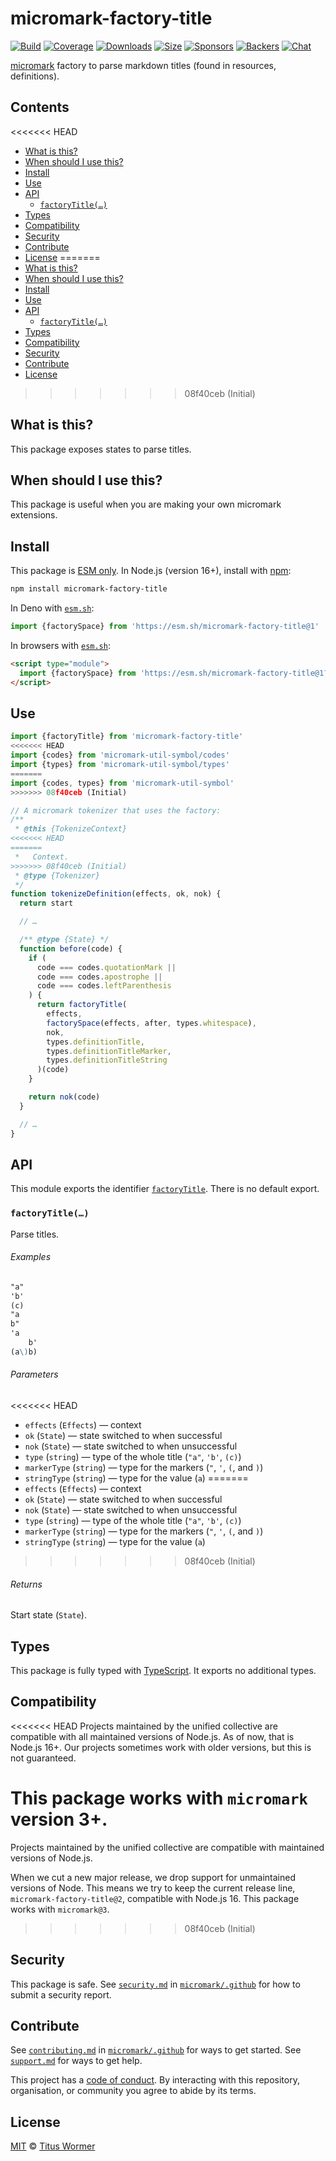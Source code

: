 # micromark-factory-title

[![Build][build-badge]][build]
[![Coverage][coverage-badge]][coverage]
[![Downloads][downloads-badge]][downloads]
[![Size][bundle-size-badge]][bundle-size]
[![Sponsors][sponsors-badge]][opencollective]
[![Backers][backers-badge]][opencollective]
[![Chat][chat-badge]][chat]

[micromark][] factory to parse markdown titles (found in resources,
definitions).

## Contents

<<<<<<< HEAD
*   [What is this?](#what-is-this)
*   [When should I use this?](#when-should-i-use-this)
*   [Install](#install)
*   [Use](#use)
*   [API](#api)
    *   [`factoryTitle(…)`](#factorytitle)
*   [Types](#types)
*   [Compatibility](#compatibility)
*   [Security](#security)
*   [Contribute](#contribute)
*   [License](#license)
=======
* [What is this?](#what-is-this)
* [When should I use this?](#when-should-i-use-this)
* [Install](#install)
* [Use](#use)
* [API](#api)
  * [`factoryTitle(…)`](#factorytitle)
* [Types](#types)
* [Compatibility](#compatibility)
* [Security](#security)
* [Contribute](#contribute)
* [License](#license)
>>>>>>> 08f40ceb (Initial)

## What is this?

This package exposes states to parse titles.

## When should I use this?

This package is useful when you are making your own micromark extensions.

## Install

This package is [ESM only][esm].
In Node.js (version 16+), install with [npm][]:

```sh
npm install micromark-factory-title
```

In Deno with [`esm.sh`][esmsh]:

```js
import {factorySpace} from 'https://esm.sh/micromark-factory-title@1'
```

In browsers with [`esm.sh`][esmsh]:

```html
<script type="module">
  import {factorySpace} from 'https://esm.sh/micromark-factory-title@1?bundle'
</script>
```

## Use

```js
import {factoryTitle} from 'micromark-factory-title'
<<<<<<< HEAD
import {codes} from 'micromark-util-symbol/codes'
import {types} from 'micromark-util-symbol/types'
=======
import {codes, types} from 'micromark-util-symbol'
>>>>>>> 08f40ceb (Initial)

// A micromark tokenizer that uses the factory:
/**
 * @this {TokenizeContext}
<<<<<<< HEAD
=======
 *   Context.
>>>>>>> 08f40ceb (Initial)
 * @type {Tokenizer}
 */
function tokenizeDefinition(effects, ok, nok) {
  return start

  // …

  /** @type {State} */
  function before(code) {
    if (
      code === codes.quotationMark ||
      code === codes.apostrophe ||
      code === codes.leftParenthesis
    ) {
      return factoryTitle(
        effects,
        factorySpace(effects, after, types.whitespace),
        nok,
        types.definitionTitle,
        types.definitionTitleMarker,
        types.definitionTitleString
      )(code)
    }

    return nok(code)
  }

  // …
}
```

## API

This module exports the identifier [`factoryTitle`][api-factory-title].
There is no default export.

### `factoryTitle(…)`

Parse titles.

###### Examples

```markdown
"a"
'b'
(c)
"a
b"
'a
    b'
(a\)b)
```

###### Parameters

<<<<<<< HEAD
*   `effects` (`Effects`)
    — context
*   `ok` (`State`)
    — state switched to when successful
*   `nok` (`State`)
    — state switched to when unsuccessful
*   `type` (`string`)
    — type of the whole title (`"a"`, `'b'`, `(c)`)
*   `markerType` (`string`)
    — type for the markers (`"`, `'`, `(`, and `)`)
*   `stringType` (`string`)
    — type for the value (`a`)
=======
* `effects` (`Effects`)
  — context
* `ok` (`State`)
  — state switched to when successful
* `nok` (`State`)
  — state switched to when unsuccessful
* `type` (`string`)
  — type of the whole title (`"a"`, `'b'`, `(c)`)
* `markerType` (`string`)
  — type for the markers (`"`, `'`, `(`, and `)`)
* `stringType` (`string`)
  — type for the value (`a`)
>>>>>>> 08f40ceb (Initial)

###### Returns

Start state (`State`).

## Types

This package is fully typed with [TypeScript][].
It exports no additional types.

## Compatibility

<<<<<<< HEAD
Projects maintained by the unified collective are compatible with all maintained
versions of Node.js.
As of now, that is Node.js 16+.
Our projects sometimes work with older versions, but this is not guaranteed.

This package works with `micromark` version 3+.
=======
Projects maintained by the unified collective are compatible with maintained
versions of Node.js.

When we cut a new major release, we drop support for unmaintained versions of
Node.
This means we try to keep the current release line,
`micromark-factory-title@2`, compatible with Node.js 16.
This package works with `micromark@3`.
>>>>>>> 08f40ceb (Initial)

## Security

This package is safe.
See [`security.md`][securitymd] in [`micromark/.github`][health] for how to
submit a security report.

## Contribute

See [`contributing.md`][contributing] in [`micromark/.github`][health] for ways
to get started.
See [`support.md`][support] for ways to get help.

This project has a [code of conduct][coc].
By interacting with this repository, organisation, or community you agree to
abide by its terms.

## License

[MIT][license] © [Titus Wormer][author]

<!-- Definitions -->

[build-badge]: https://github.com/micromark/micromark/workflows/main/badge.svg

[build]: https://github.com/micromark/micromark/actions

[coverage-badge]: https://img.shields.io/codecov/c/github/micromark/micromark.svg

[coverage]: https://codecov.io/github/micromark/micromark

[downloads-badge]: https://img.shields.io/npm/dm/micromark-factory-title.svg

[downloads]: https://www.npmjs.com/package/micromark-factory-title

[bundle-size-badge]: https://img.shields.io/badge/dynamic/json?label=minzipped%20size&query=$.size.compressedSize&url=https://deno.bundlejs.com/?q=micromark-factory-title

[bundle-size]: https://bundlejs.com/?q=micromark-factory-title

[sponsors-badge]: https://opencollective.com/unified/sponsors/badge.svg

[backers-badge]: https://opencollective.com/unified/backers/badge.svg

[opencollective]: https://opencollective.com/unified

[npm]: https://docs.npmjs.com/cli/install

[esm]: https://gist.github.com/sindresorhus/a39789f98801d908bbc7ff3ecc99d99c

[esmsh]: https://esm.sh

[chat-badge]: https://img.shields.io/badge/chat-discussions-success.svg

[chat]: https://github.com/micromark/micromark/discussions

[license]: https://github.com/micromark/micromark/blob/main/license

[author]: https://wooorm.com

[health]: https://github.com/micromark/.github

[securitymd]: https://github.com/micromark/.github/blob/main/security.md

[contributing]: https://github.com/micromark/.github/blob/main/contributing.md

[support]: https://github.com/micromark/.github/blob/main/support.md

[coc]: https://github.com/micromark/.github/blob/main/code-of-conduct.md

[typescript]: https://www.typescriptlang.org

[micromark]: https://github.com/micromark/micromark

[api-factory-title]: #factorytitle
